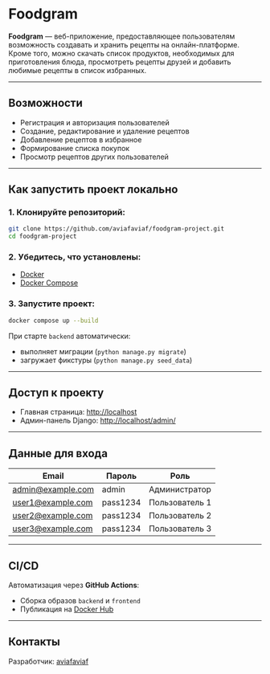 # Foodgram

**Foodgram** — веб-приложение, предоставляющее пользователям возможность создавать и хранить рецепты на онлайн-платформе. Кроме того, можно скачать список продуктов, необходимых для приготовления блюда, просмотреть рецепты друзей и добавить любимые рецепты в список избранных.

---

## Возможности
- Регистрация и авторизация пользователей
- Создание, редактирование и удаление рецептов
- Добавление рецептов в избранное
- Формирование списка покупок
- Просмотр рецептов других пользователей
---

## Как запустить проект локально

### 1. Клонируйте репозиторий:

```bash
git clone https://github.com/aviafaviaf/foodgram-project.git
cd foodgram-project
```

### 2. Убедитесь, что установлены:

- [Docker](https://www.docker.com/)
- [Docker Compose](https://docs.docker.com/compose/)

### 3. Запустите проект:

```bash
docker compose up --build
```

При старте `backend` автоматически:

- выполняет миграции (`python manage.py migrate`)
- загружает фикстуры (`python manage.py seed_data`)

---

## Доступ к проекту

- Главная страница: [http://localhost](http://localhost)
- Админ-панель Django: [http://localhost/admin/](http://localhost/admin/)

---

## Данные для входа

| Email                  | Пароль    | Роль           |
|------------------------|-----------|----------------|
| admin@example.com      | admin     | Администратор  |
| user1@example.com      | pass1234  | Пользователь 1 |
| user2@example.com      | pass1234  | Пользователь 2 |
| user3@example.com      | pass1234  | Пользователь 3 |

---

## CI/CD

Автоматизация через **GitHub Actions**:

- Сборка образов `backend` и `frontend`
- Публикация на [Docker Hub](https://hub.docker.com/)

---

## Контакты

Разработчик: [aviafaviaf](https://github.com/aviafaviaf)
